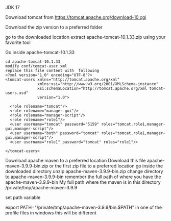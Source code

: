 JDK 17

Download tomcat from https://tomcat.apache.org/download-10.cgi

Download the zip version to a preferred folder

go to the downloaded location
extract apache-tomcat-10.1.33.zip using your favorite tool

Go inside apache-tomcat-10.1.33 
```
cd apache-tomcat-10.1.33 
modify conf/tomcat-user.xml
replace this file content with  following
<?xml version="1.0" encoding="UTF-8"?>
<tomcat-users xmlns="http://tomcat.apache.org/xml"
              xmlns:xsi="http://www.w3.org/2001/XMLSchema-instance"
              xsi:schemaLocation="http://tomcat.apache.org/xml tomcat-users.xsd"
              version="1.0">

  <role rolename="tomcat"/>
  <role rolename="manager-gui"/>
  <role rolename="manager-script"/>
  <role rolename="role1"/>
  <user username="tomcat" password="5159" roles="tomcat,role1,manager-gui,manager-script"/>
  <user username="both" password="tomcat" roles="tomcat,role1,manager-gui,manager-script"/>
  <user username="role1" password="tomcat" roles="role1"/>

</tomcat-users>

```

Download apache maven to a preferred location
Download this file 	apache-maven-3.9.9-bin.zip or the first zip file to a preferred location
go inside the downloaded directory 
unzip apache-maven-3.9.9-bin.zip
change directory to apache-maven-3.9.9-bin
remember the full path of where you have the apache-maven-3.9.9-bin
My full path where the maven is in this directory
/private/tmp/apache-maven-3.9.9

set path variable


export PATH="/private/tmp/apache-maven-3.9.9/bin:$PATH" in one of the profile files
in windows this will be different
